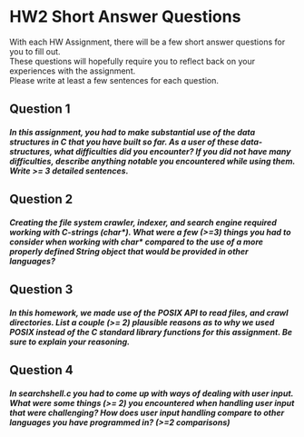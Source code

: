 # HW2 Short Answer Questions  
With each HW Assignment, there will be a few short answer questions for you to fill out.  
These questions will hopefully require you to reflect back on your experiences with the assignment.  
Please write at least a few sentences for each question.

## Question 1
##### In this assignment, you had to make substantial use of the data structures in C that you have built so far. As a user of these data-structures, what difficulties did you encounter? If you did not have many difficulties, describe anything notable you encountered while using them. Write >= 3 detailed sentences.



## Question 2
##### Creating the file system crawler, indexer, and search engine required working with C-strings (char*). What were a few (>=3) things you had to consider when working with char* compared to the use of a more properly defined String object that would be provided in other languages?



## Question 3
##### In this homework, we made use of the POSIX API to read files, and crawl directories. List a couple (>= 2) plausible reasons as to why we used POSIX instead of the C standard library functions for this assignment. Be sure to explain your reasoning.



## Question 4
##### In searchshell.c you had to come up with ways of dealing with user input. What were some things (>= 2) you encountered when handling user input that were challenging? How does user input handling compare to other languages you have programmed in? (>=2 comparisons)



